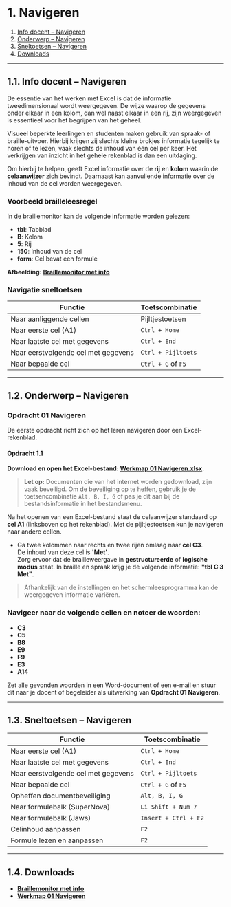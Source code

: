 # 1. Navigeren

1. [Info docent – Navigeren](#1-info-docent-navigeren)  
2. [Onderwerp – Navigeren](#2-onderwerp-navigeren)  
3. [Sneltoetsen – Navigeren](#3-sneltoetsen-navigeren)  
4. [Downloads](#4-downloads)  

---

## 1.1. Info docent – Navigeren

De essentie van het werken met Excel is dat de informatie tweedimensionaal wordt weergegeven. De wijze waarop de gegevens onder elkaar in een kolom, dan wel naast elkaar in een rij, zijn weergegeven is essentieel voor het begrijpen van het geheel.

Visueel beperkte leerlingen en studenten maken gebruik van spraak- of braille-uitvoer. Hierbij krijgen zij slechts kleine brokjes informatie tegelijk te horen of te lezen, vaak slechts de inhoud van één cel per keer. Het verkrijgen van inzicht in het gehele rekenblad is dan een uitdaging.

Om hierbij te helpen, geeft Excel informatie over de **rij** en **kolom** waarin de **celaanwijzer** zich bevindt. Daarnaast kan aanvullende informatie over de inhoud van de cel worden weergegeven.

### Voorbeeld brailleleesregel

In de braillemonitor kan de volgende informatie worden gelezen:

- **tbl**: Tabblad  
- **B**: Kolom  
- **5**: Rij  
- **150**: Inhoud van de cel  
- **form**: Cel bevat een formule  

**Afbeelding: [Braillemonitor met info](https://www.eduvip.nl/cms/files/Braillemonitor-met-info.jpg)**

### Navigatie sneltoetsen

| Functie                                        | Toetscombinatie            |
|------------------------------------------------|----------------------------|
| Naar aanliggende cellen                        | Pijltjestoetsen             |
| Naar eerste cel (A1)                           | `Ctrl + Home`              |
| Naar laatste cel met gegevens                  | `Ctrl + End`               |
| Naar eerstvolgende cel met gegevens            | `Ctrl + Pijltoets`         |
| Naar bepaalde cel                              | `Ctrl + G` of `F5`         |

---

## 1.2. Onderwerp – Navigeren

### Opdracht 01 Navigeren

De eerste opdracht richt zich op het leren navigeren door een Excel-rekenblad.

#### Opdracht 1.1

**Download en open het Excel-bestand: [Werkmap 01 Navigeren.xlsx](https://www.eduvip.nl/cms/files/Werkmap-01-navigeren.xlsx).**

> **Let op:** Documenten die van het internet worden gedownload, zijn vaak beveiligd. Om de beveiliging op te heffen, gebruik je de toetsencombinatie `Alt, B, I, G` of pas je dit aan bij de bestandsinformatie in het bestandsmenu.

Na het openen van een Excel-bestand staat de celaanwijzer standaard op **cel A1** (linksboven op het rekenblad). Met de pijltjestoetsen kun je navigeren naar andere cellen.

- Ga twee kolommen naar rechts en twee rijen omlaag naar **cel C3**.  
  De inhoud van deze cel is **'Met'**.  
  Zorg ervoor dat de brailleweergave in **gestructureerde** of **logische modus** staat. In braille en spraak krijg je de volgende informatie: **"tbl C 3 Met"**.

> Afhankelijk van de instellingen en het schermleesprogramma kan de weergegeven informatie variëren.

### Navigeer naar de volgende cellen en noteer de woorden:

- **C3**  
- **C5**  
- **B8**  
- **E9**  
- **F9**  
- **E3**  
- **A14**

Zet alle gevonden woorden in een Word-document of een e-mail en stuur dit naar je docent of begeleider als uitwerking van **Opdracht 01 Navigeren**.

---

## 1.3. Sneltoetsen – Navigeren

| Functie                                  | Toetscombinatie                |
|------------------------------------------|--------------------------------|
| Naar eerste cel (A1)                     | `Ctrl + Home`                  |
| Naar laatste cel met gegevens            | `Ctrl + End`                   |
| Naar eerstvolgende cel met gegevens      | `Ctrl + Pijltoets`             |
| Naar bepaalde cel                        | `Ctrl + G` of `F5`             |
| Opheffen documentbeveiliging             | `Alt, B, I, G`                 |
| Naar formulebalk (SuperNova)             | `Li Shift + Num 7`             |
| Naar formulebalk (Jaws)                  | `Insert + Ctrl + F2`           |
| Celinhoud aanpassen                      | `F2`                           |
| Formule lezen en aanpassen               | `F2`                           |

---

## 1.4. Downloads

- **[Braillemonitor met info](https://www.eduvip.nl/cms/files/Braillemonitor-met-info.jpg)**  
- **[Werkmap 01 Navigeren](https://www.eduvip.nl/cms/files/Werkmap-01-navigeren.xlsx)**